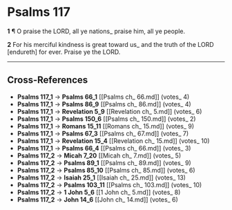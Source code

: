 # Psalms 117

**1** ¶ O praise the LORD, all ye nations_ praise him, all ye people.

**2** For his merciful kindness is great toward us_ and the truth of the LORD [endureth] for ever. Praise ye the LORD.

---

## Cross-References

- **Psalms 117_1** → **Psalms 66_1** [[Psalms ch_ 66.md]] (votes_ 4)
- **Psalms 117_1** → **Psalms 86_9** [[Psalms ch_ 86.md]] (votes_ 4)
- **Psalms 117_1** → **Revelation 5_9** [[Revelation ch_ 5.md]] (votes_ 6)
- **Psalms 117_1** → **Psalms 150_6** [[Psalms ch_ 150.md]] (votes_ 2)
- **Psalms 117_1** → **Romans 15_11** [[Romans ch_ 15.md]] (votes_ 9)
- **Psalms 117_1** → **Psalms 67_3** [[Psalms ch_ 67.md]] (votes_ 7)
- **Psalms 117_1** → **Revelation 15_4** [[Revelation ch_ 15.md]] (votes_ 10)
- **Psalms 117_1** → **Psalms 66_4** [[Psalms ch_ 66.md]] (votes_ 3)
- **Psalms 117_2** → **Micah 7_20** [[Micah ch_ 7.md]] (votes_ 5)
- **Psalms 117_2** → **Psalms 89_1** [[Psalms ch_ 89.md]] (votes_ 9)
- **Psalms 117_2** → **Psalms 85_10** [[Psalms ch_ 85.md]] (votes_ 6)
- **Psalms 117_2** → **Isaiah 25_1** [[Isaiah ch_ 25.md]] (votes_ 13)
- **Psalms 117_2** → **Psalms 103_11** [[Psalms ch_ 103.md]] (votes_ 10)
- **Psalms 117_2** → **1 John 5_6** [[1 John ch_ 5.md]] (votes_ 8)
- **Psalms 117_2** → **John 14_6** [[John ch_ 14.md]] (votes_ 6)
